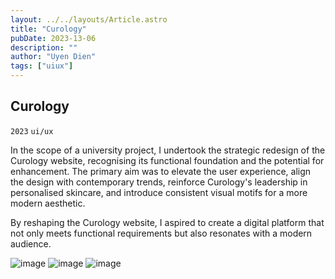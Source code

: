```yaml
---
layout: ../../layouts/Article.astro
title: "Curology"
pubDate: 2023-13-06
description: ""
author: "Uyen Dien"
tags: ["uiux"]
---
```


## Curology

`2023`
`ui/ux`

In the scope of a university project, I undertook the strategic redesign of the Curology website, recognising its functional foundation and the potential for enhancement. The primary aim was to elevate the user experience, align the design with contemporary trends, reinforce Curology's leadership in personalised skincare, and introduce consistent visual motifs for a more modern aesthetic.

By reshaping the Curology website, I aspired to create a digital platform that not only meets functional requirements but also resonates with a modern audience.

![image](/assets/curology/curology-1.png)
![image](/assets/curology/curology-3.png)
![image](/assets/curology/curology-4.png)